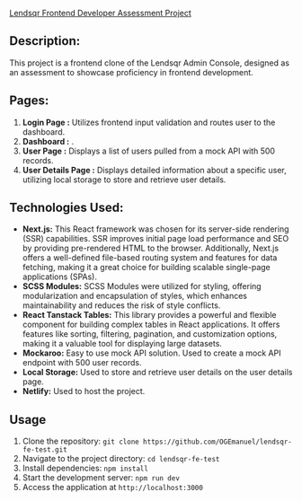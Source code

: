 [Lendsqr Frontend Developer Assessment Project](https://uchenna-obiekwe-lendsqr-fe-test.netlify.app/)

## Description:

This project is a frontend clone of the Lendsqr Admin Console, designed as an assessment to showcase proficiency in frontend development.

## Pages:

1. **Login Page :** Utilizes frontend input validation and routes user to the dashboard.
2. **Dashboard :** .
3. **User Page :** Displays a list of users pulled from a mock API with 500 records.
4. **User Details Page :** Displays detailed information about a specific user, utilizing local storage to store and retrieve user details.

## Technologies Used:

- **Next.js:** This React framework was chosen for its server-side rendering (SSR) capabilities. SSR improves initial page load performance and SEO by providing pre-rendered HTML to the browser. Additionally, Next.js offers a well-defined file-based routing system and features for data fetching, making it a great choice for building scalable single-page applications (SPAs).
- **SCSS Modules:** SCSS Modules were utilized for styling, offering modularization and encapsulation of styles, which enhances maintainability and reduces the risk of style conflicts.
- **React Tanstack Tables:** This library provides a powerful and flexible component for building complex tables in React applications. It offers features like sorting, filtering, pagination, and customization options, making it a valuable tool for displaying large datasets.
- **Mockaroo:** Easy to use mock API solution. Used to create a mock API endpoint with 500 user records.
- **Local Storage:** Used to store and retrieve user details on the user details page.
- **Netlify:** Used to host the project.

## Usage

1. Clone the repository: `git clone https://github.com/OGEmanuel/lendsqr-fe-test.git`
2. Navigate to the project directory: `cd lendsqr-fe-test`
3. Install dependencies: `npm install`
4. Start the development server: `npm run dev`
5. Access the application at `http://localhost:3000`
